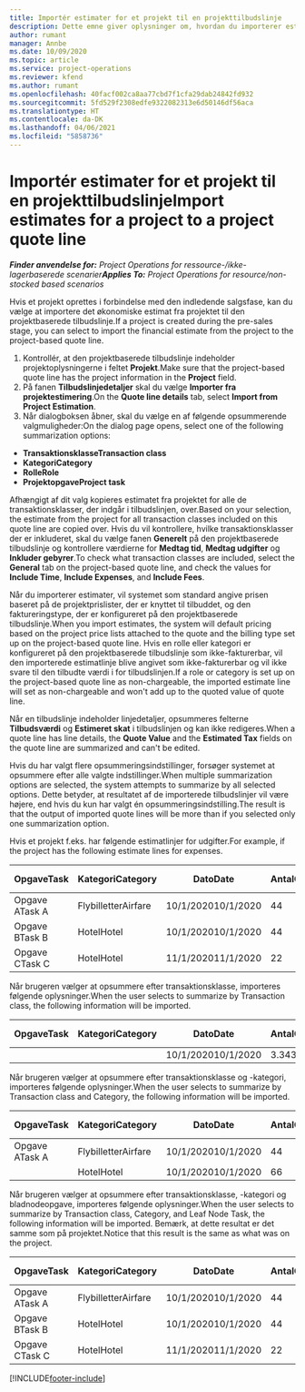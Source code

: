 ```yaml
---
title: Importér estimater for et projekt til en projekttilbudslinje
description: Dette emne giver oplysninger om, hvordan du importerer estimater fra et projekt til en projekttilbudslinje.
author: rumant
manager: Annbe
ms.date: 10/09/2020
ms.topic: article
ms.service: project-operations
ms.reviewer: kfend
ms.author: rumant
ms.openlocfilehash: 40facf002ca8aa77cbd7f1cfa29dab24842fd932
ms.sourcegitcommit: 5fd529f2308edfe9322082313e6d50146df56aca
ms.translationtype: HT
ms.contentlocale: da-DK
ms.lasthandoff: 04/06/2021
ms.locfileid: "5858736"
---
```

# <a name="import-estimates-for-a-project-to-a-project-quote-line"></a><span data-ttu-id="034ce-103">Importér estimater for et projekt til en projekttilbudslinje</span><span class="sxs-lookup"><span data-stu-id="034ce-103">Import estimates for a project to a project quote line</span></span>

<span data-ttu-id="034ce-104">_**Finder anvendelse for:** Project Operations for ressource-/ikke-lagerbaserede scenarier_</span><span class="sxs-lookup"><span data-stu-id="034ce-104">_**Applies To:** Project Operations for resource/non-stocked based scenarios_</span></span>


<span data-ttu-id="034ce-105">Hvis et projekt oprettes i forbindelse med den indledende salgsfase, kan du vælge at importere det økonomiske estimat fra projektet til den projektbaserede tilbudslinje.</span><span class="sxs-lookup"><span data-stu-id="034ce-105">If a project is created during the pre-sales stage, you can select to import the financial estimate from the project to the project-based quote line.</span></span>

1. <span data-ttu-id="034ce-106">Kontrollér, at den projektbaserede tilbudslinje indeholder projektoplysningerne i feltet **Projekt**.</span><span class="sxs-lookup"><span data-stu-id="034ce-106">Make sure that the project-based quote line has the project information in the **Project** field.</span></span>
2. <span data-ttu-id="034ce-107">På fanen **Tilbudslinjedetaljer** skal du vælge **Importer fra projektestimering**.</span><span class="sxs-lookup"><span data-stu-id="034ce-107">On the **Quote line details** tab, select **Import from Project Estimation**.</span></span>
3. <span data-ttu-id="034ce-108">Når dialogboksen åbner, skal du vælge en af følgende opsummerende valgmuligheder:</span><span class="sxs-lookup"><span data-stu-id="034ce-108">On the dialog page opens, select one of the following summarization options:</span></span>

  - <span data-ttu-id="034ce-109">**Transaktionsklasse**</span><span class="sxs-lookup"><span data-stu-id="034ce-109">**Transaction class**</span></span>
  - <span data-ttu-id="034ce-110">**Kategori**</span><span class="sxs-lookup"><span data-stu-id="034ce-110">**Category**</span></span>
  - <span data-ttu-id="034ce-111">**Rolle**</span><span class="sxs-lookup"><span data-stu-id="034ce-111">**Role**</span></span> 
  - <span data-ttu-id="034ce-112">**Projektopgave**</span><span class="sxs-lookup"><span data-stu-id="034ce-112">**Project task**</span></span>

<span data-ttu-id="034ce-113">Afhængigt af dit valg kopieres estimatet fra projektet for alle de transaktionsklasser, der indgår i tilbudslinjen, over.</span><span class="sxs-lookup"><span data-stu-id="034ce-113">Based on your selection, the estimate from the project for all transaction classes included on this quote line are copied over.</span></span> <span data-ttu-id="034ce-114">Hvis du vil kontrollere, hvilke transaktionsklasser der er inkluderet, skal du vælge fanen **Generelt** på den projektbaserede tilbudslinje og kontrollere værdierne for **Medtag tid**, **Medtag udgifter** og **Inkluder gebyrer**.</span><span class="sxs-lookup"><span data-stu-id="034ce-114">To check what transaction classes are included, select the **General** tab on the project-based quote line, and check the values for **Include Time**, **Include Expenses**, and **Include Fees**.</span></span>

<span data-ttu-id="034ce-115">Når du importerer estimater, vil systemet som standard angive prisen baseret på de projektprislister, der er knyttet til tilbuddet, og den faktureringstype, der er konfigureret på den projektbaserede tilbudslinje.</span><span class="sxs-lookup"><span data-stu-id="034ce-115">When you import estimates, the system will default pricing based on the project price lists attached to the quote and the billing type set up on the project-based quote line.</span></span> <span data-ttu-id="034ce-116">Hvis en rolle eller kategori er konfigureret på den projektbaserede tilbudslinje som ikke-fakturerbar, vil den importerede estimatlinje blive angivet som ikke-fakturerbar og vil ikke svare til den tilbudte værdi i for tilbudslinjen.</span><span class="sxs-lookup"><span data-stu-id="034ce-116">If a role or category is set up on the project-based quote line as non-chargeable, the imported estimate line will set as non-chargeable and won't add up to the quoted value of quote line.</span></span>

<span data-ttu-id="034ce-117">Når en tilbudslinje indeholder linjedetaljer, opsummeres felterne **Tilbudsværdi** og **Estimeret skat** i tilbudslinjen og kan ikke redigeres.</span><span class="sxs-lookup"><span data-stu-id="034ce-117">When a quote line has line details, the **Quote Value** and the **Estimated Tax** fields on the quote line are summarized and can't be edited.</span></span>

<span data-ttu-id="034ce-118">Hvis du har valgt flere opsummeringsindstillinger, forsøger systemet at opsummere efter alle valgte indstillinger.</span><span class="sxs-lookup"><span data-stu-id="034ce-118">When multiple summarization options are selected, the system attempts to summarize by all selected options.</span></span> <span data-ttu-id="034ce-119">Dette betyder, at resultatet af de importerede tilbudslinjer vil være højere, end hvis du kun har valgt én opsummeringsindstilling.</span><span class="sxs-lookup"><span data-stu-id="034ce-119">The result is that the output of imported quote lines will be more than if you selected only one summarization option.</span></span>

<span data-ttu-id="034ce-120">Hvis et projekt f.eks. har følgende estimatlinjer for udgifter.</span><span class="sxs-lookup"><span data-stu-id="034ce-120">For example, if the project has the following estimate lines for expenses.</span></span>

| <span data-ttu-id="034ce-121">Opgave</span><span class="sxs-lookup"><span data-stu-id="034ce-121">Task</span></span> | <span data-ttu-id="034ce-122">Kategori</span><span class="sxs-lookup"><span data-stu-id="034ce-122">Category</span></span> | <span data-ttu-id="034ce-123">Dato</span><span class="sxs-lookup"><span data-stu-id="034ce-123">Date</span></span> | <span data-ttu-id="034ce-124">Antal</span><span class="sxs-lookup"><span data-stu-id="034ce-124">Quantity</span></span> | <span data-ttu-id="034ce-125">Enhedspris</span><span class="sxs-lookup"><span data-stu-id="034ce-125">Unit price</span></span> | <span data-ttu-id="034ce-126">Beløb</span><span class="sxs-lookup"><span data-stu-id="034ce-126">Amount</span></span> |
| --- | --- | --- | --- | --- | --- |
| <span data-ttu-id="034ce-127">Opgave A</span><span class="sxs-lookup"><span data-stu-id="034ce-127">Task A</span></span> | <span data-ttu-id="034ce-128">Flybilletter</span><span class="sxs-lookup"><span data-stu-id="034ce-128">Airfare</span></span> | <span data-ttu-id="034ce-129">10/1/2020</span><span class="sxs-lookup"><span data-stu-id="034ce-129">10/1/2020</span></span> | <span data-ttu-id="034ce-130">4</span><span class="sxs-lookup"><span data-stu-id="034ce-130">4</span></span> | <span data-ttu-id="034ce-131">400</span><span class="sxs-lookup"><span data-stu-id="034ce-131">400</span></span> | <span data-ttu-id="034ce-132">1600</span><span class="sxs-lookup"><span data-stu-id="034ce-132">1600</span></span> |
| <span data-ttu-id="034ce-133">Opgave B</span><span class="sxs-lookup"><span data-stu-id="034ce-133">Task B</span></span> | <span data-ttu-id="034ce-134">Hotel</span><span class="sxs-lookup"><span data-stu-id="034ce-134">Hotel</span></span> | <span data-ttu-id="034ce-135">10/1/2020</span><span class="sxs-lookup"><span data-stu-id="034ce-135">10/1/2020</span></span> | <span data-ttu-id="034ce-136">4</span><span class="sxs-lookup"><span data-stu-id="034ce-136">4</span></span> | <span data-ttu-id="034ce-137">200</span><span class="sxs-lookup"><span data-stu-id="034ce-137">200</span></span> | <span data-ttu-id="034ce-138">800</span><span class="sxs-lookup"><span data-stu-id="034ce-138">800</span></span> |
| <span data-ttu-id="034ce-139">Opgave C</span><span class="sxs-lookup"><span data-stu-id="034ce-139">Task C</span></span> | <span data-ttu-id="034ce-140">Hotel</span><span class="sxs-lookup"><span data-stu-id="034ce-140">Hotel</span></span> | <span data-ttu-id="034ce-141">11/1/2020</span><span class="sxs-lookup"><span data-stu-id="034ce-141">11/1/2020</span></span> | <span data-ttu-id="034ce-142">2</span><span class="sxs-lookup"><span data-stu-id="034ce-142">2</span></span> | <span data-ttu-id="034ce-143">200</span><span class="sxs-lookup"><span data-stu-id="034ce-143">200</span></span> | <span data-ttu-id="034ce-144">400</span><span class="sxs-lookup"><span data-stu-id="034ce-144">400</span></span> |

<span data-ttu-id="034ce-145">Når brugeren vælger at opsummere efter transaktionsklasse, importeres følgende oplysninger.</span><span class="sxs-lookup"><span data-stu-id="034ce-145">When the user selects to summarize by Transaction class, the following information will be imported.</span></span>

| <span data-ttu-id="034ce-146">Opgave</span><span class="sxs-lookup"><span data-stu-id="034ce-146">Task</span></span> | <span data-ttu-id="034ce-147">Kategori</span><span class="sxs-lookup"><span data-stu-id="034ce-147">Category</span></span> | <span data-ttu-id="034ce-148">Dato</span><span class="sxs-lookup"><span data-stu-id="034ce-148">Date</span></span> | <span data-ttu-id="034ce-149">Antal</span><span class="sxs-lookup"><span data-stu-id="034ce-149">Quantity</span></span> | <span data-ttu-id="034ce-150">Enhedspris</span><span class="sxs-lookup"><span data-stu-id="034ce-150">Unit price</span></span> | <span data-ttu-id="034ce-151">Beløb</span><span class="sxs-lookup"><span data-stu-id="034ce-151">Amount</span></span> |
| --- | --- | --- | --- | --- | --- |
| | | <span data-ttu-id="034ce-152">10/1/2020</span><span class="sxs-lookup"><span data-stu-id="034ce-152">10/1/2020</span></span> | <span data-ttu-id="034ce-153">3.34</span><span class="sxs-lookup"><span data-stu-id="034ce-153">3.34</span></span> | <span data-ttu-id="034ce-154">840</span><span class="sxs-lookup"><span data-stu-id="034ce-154">840</span></span> | <span data-ttu-id="034ce-155">2800</span><span class="sxs-lookup"><span data-stu-id="034ce-155">2800</span></span> |

<span data-ttu-id="034ce-156">Når brugeren vælger at opsummere efter transaktionsklasse og -kategori, importeres følgende oplysninger.</span><span class="sxs-lookup"><span data-stu-id="034ce-156">When the user selects to summarize by Transaction class and Category, the following information will be imported.</span></span>

| <span data-ttu-id="034ce-157">Opgave</span><span class="sxs-lookup"><span data-stu-id="034ce-157">Task</span></span> | <span data-ttu-id="034ce-158">Kategori</span><span class="sxs-lookup"><span data-stu-id="034ce-158">Category</span></span> | <span data-ttu-id="034ce-159">Dato</span><span class="sxs-lookup"><span data-stu-id="034ce-159">Date</span></span> | <span data-ttu-id="034ce-160">Antal</span><span class="sxs-lookup"><span data-stu-id="034ce-160">Quantity</span></span> | <span data-ttu-id="034ce-161">Enhedspris</span><span class="sxs-lookup"><span data-stu-id="034ce-161">Unit price</span></span> | <span data-ttu-id="034ce-162">Beløb</span><span class="sxs-lookup"><span data-stu-id="034ce-162">Amount</span></span> |
| --- | --- | --- | --- | --- | --- |
| <span data-ttu-id="034ce-163">Opgave A</span><span class="sxs-lookup"><span data-stu-id="034ce-163">Task A</span></span> | <span data-ttu-id="034ce-164">Flybilletter</span><span class="sxs-lookup"><span data-stu-id="034ce-164">Airfare</span></span> | <span data-ttu-id="034ce-165">10/1/2020</span><span class="sxs-lookup"><span data-stu-id="034ce-165">10/1/2020</span></span> | <span data-ttu-id="034ce-166">4</span><span class="sxs-lookup"><span data-stu-id="034ce-166">4</span></span> | <span data-ttu-id="034ce-167">400</span><span class="sxs-lookup"><span data-stu-id="034ce-167">400</span></span> | <span data-ttu-id="034ce-168">1600</span><span class="sxs-lookup"><span data-stu-id="034ce-168">1600</span></span> |
| | <span data-ttu-id="034ce-169">Hotel</span><span class="sxs-lookup"><span data-stu-id="034ce-169">Hotel</span></span> | <span data-ttu-id="034ce-170">10/1/2020</span><span class="sxs-lookup"><span data-stu-id="034ce-170">10/1/2020</span></span> | <span data-ttu-id="034ce-171">6</span><span class="sxs-lookup"><span data-stu-id="034ce-171">6</span></span> | <span data-ttu-id="034ce-172">200</span><span class="sxs-lookup"><span data-stu-id="034ce-172">200</span></span> | <span data-ttu-id="034ce-173">1200</span><span class="sxs-lookup"><span data-stu-id="034ce-173">1200</span></span> |

<span data-ttu-id="034ce-174">Når brugeren vælger at opsummere efter transaktionsklasse, -kategori og bladnodeopgave, importeres følgende oplysninger.</span><span class="sxs-lookup"><span data-stu-id="034ce-174">When the user selects to summarize by Transaction class, Category, and Leaf Node Task, the following information will be imported.</span></span> <span data-ttu-id="034ce-175">Bemærk, at dette resultat er det samme som på projektet.</span><span class="sxs-lookup"><span data-stu-id="034ce-175">Notice that this result is the same as what was on the project.</span></span>

| <span data-ttu-id="034ce-176">Opgave</span><span class="sxs-lookup"><span data-stu-id="034ce-176">Task</span></span> | <span data-ttu-id="034ce-177">Kategori</span><span class="sxs-lookup"><span data-stu-id="034ce-177">Category</span></span> | <span data-ttu-id="034ce-178">Dato</span><span class="sxs-lookup"><span data-stu-id="034ce-178">Date</span></span> | <span data-ttu-id="034ce-179">Antal</span><span class="sxs-lookup"><span data-stu-id="034ce-179">Quantity</span></span> | <span data-ttu-id="034ce-180">Enhedspris</span><span class="sxs-lookup"><span data-stu-id="034ce-180">Unit price</span></span> | <span data-ttu-id="034ce-181">Beløb</span><span class="sxs-lookup"><span data-stu-id="034ce-181">Amount</span></span> |
| --- | --- | --- | --- | --- | --- |
| <span data-ttu-id="034ce-182">Opgave A</span><span class="sxs-lookup"><span data-stu-id="034ce-182">Task A</span></span> | <span data-ttu-id="034ce-183">Flybilletter</span><span class="sxs-lookup"><span data-stu-id="034ce-183">Airfare</span></span> | <span data-ttu-id="034ce-184">10/1/2020</span><span class="sxs-lookup"><span data-stu-id="034ce-184">10/1/2020</span></span> | <span data-ttu-id="034ce-185">4</span><span class="sxs-lookup"><span data-stu-id="034ce-185">4</span></span> | <span data-ttu-id="034ce-186">400</span><span class="sxs-lookup"><span data-stu-id="034ce-186">400</span></span> | <span data-ttu-id="034ce-187">1600</span><span class="sxs-lookup"><span data-stu-id="034ce-187">1600</span></span> |
| <span data-ttu-id="034ce-188">Opgave B</span><span class="sxs-lookup"><span data-stu-id="034ce-188">Task B</span></span> | <span data-ttu-id="034ce-189">Hotel</span><span class="sxs-lookup"><span data-stu-id="034ce-189">Hotel</span></span> | <span data-ttu-id="034ce-190">10/1/2020</span><span class="sxs-lookup"><span data-stu-id="034ce-190">10/1/2020</span></span> | <span data-ttu-id="034ce-191">4</span><span class="sxs-lookup"><span data-stu-id="034ce-191">4</span></span> | <span data-ttu-id="034ce-192">200</span><span class="sxs-lookup"><span data-stu-id="034ce-192">200</span></span> | <span data-ttu-id="034ce-193">800</span><span class="sxs-lookup"><span data-stu-id="034ce-193">800</span></span> |
| <span data-ttu-id="034ce-194">Opgave C</span><span class="sxs-lookup"><span data-stu-id="034ce-194">Task C</span></span> | <span data-ttu-id="034ce-195">Hotel</span><span class="sxs-lookup"><span data-stu-id="034ce-195">Hotel</span></span> | <span data-ttu-id="034ce-196">11/1/2020</span><span class="sxs-lookup"><span data-stu-id="034ce-196">11/1/2020</span></span> | <span data-ttu-id="034ce-197">2</span><span class="sxs-lookup"><span data-stu-id="034ce-197">2</span></span> | <span data-ttu-id="034ce-198">200</span><span class="sxs-lookup"><span data-stu-id="034ce-198">200</span></span> | <span data-ttu-id="034ce-199">400</span><span class="sxs-lookup"><span data-stu-id="034ce-199">400</span></span> |


[!INCLUDE[footer-include](../includes/footer-banner.md)]
